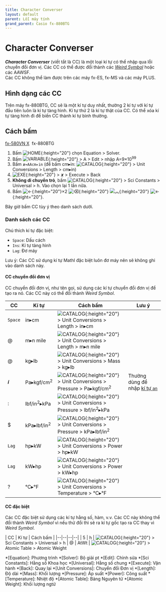 ```yaml
---
title: Character Converser
layout: default
parent: Lỗi máy tính
grand_parent: Casio fx-880BTG
---
```


# Character Converser
***Character Converser*** (viết tắt là CC) là một loại kí tự có thể nhập qua lỗi chuyển đổi đơn vị. Các CC có thể được đổi thành các [*Weird Symbol*](/thu-vien-ma-tran/docs/fx880btg/loi-may-tinh/ws.html) hoặc các AAWSF.  
Các CC không thể làm được trên các máy fx-ES, fx-MS và các máy PLUS.

## Hình dạng các CC
Trên máy fx-880BTG, CC sẽ là một kí tự duy nhất, thường 2 kí tự với kí tự đầu tiên luôn là kí tự tàng hình. Kí tự thứ 2 là kí tự thật của CC. Có thể xóa kí tự tàng hình đi để biến CC thành kí tự bình thường.

## Cách bấm
[fx-580VN X](/thu-vien-ma-tran/docs/fx580vnx/loi-may-tinh/cc.html#cách-bấm)&nbsp; fx-880BTG

1. Bấm ![HOME]{:height="20"} chọn Equation \> Solver.
2. Bấm ![VARIABLE]{:height="20"} \> A \> Edit \> nhập A=9×10<sup>99</sup>
3. Bấm `𝒙=AAcm▸in` (để bấm cm▸in: ![CATALOG]{:height="20"} \> Unit Conversions \> Length \> cm▸in)
4. ![EXE]{:height="20"} \> 𝒙 \> Execute \> Back
5. **Không di chuyển trỏ**, bấm ![CATALOG]{:height="20"} \> Sci Constants \> Universal \> h. Vào chọn lại 1 lần nữa.
6. Bấm ![←]{:height="20"}×2 ![⌫]{:height="20"} ![︽]{:height="20"} ![←]{:height="20"}.

Bây giờ bấm CC tùy ý theo danh sách dưới.

### Danh sách các CC
Chú thích kí tự đặc biệt:
- `Space`: Dấu cách
- `Ins`: Kí tự tàng hình
- `Lag`: Đơ máy

Lưu ý: Các CC sử dụng kí tự MathI đặc biệt luôn đơ máy nên sẽ không ghi vào danh sách này.

#### CC chuyển đổi đơn vị
CC chuyển đổi đơn vị, như tên gọi, sử dụng các kí tự chuyển đổi đơn vị để tạo ra nó. Các CC này có thể đổi thành *Weird Symbol*.

| CC | Kí tự | Cách bấm | Lưu ý |
|--|--|--|--|
| `Space` | in▸cm | ![CATALOG]{:height="20"} \> Unit Conversions \> Length \> in▸cm |
| @ | m▸n mile | ![CATALOG]{:height="20"} \> Unit Conversions \> Length \> m▸n mile |
| @ | kg▸lb | ![CATALOG]{:height="20"} \> Unit Conversions \> Mass \> kg▸lb |
| 𝒊 | Pa▸kgf/cm<sup>2</sup> | ![CATALOG]{:height="20"} \> Unit Conversions \> Pressure \> Pa▸kgf/cm<sup>2</sup> | Thường dùng để nhập [kí tự `an`](/thu-vien-ma-tran/docs/fx880btg/loi-may-tinh/ki-tu-an.html)
| : | lbf/in<sup>2</sup>▸kPa | ![CATALOG]{:height="20"} \> Unit Conversions \> Pressure \> lbf/in<sup>2</sup>▸kPa |
| $ | kPa▸lbf/in<sup>2</sup> | ![CATALOG]{:height="20"} \> Unit Conversions \> Pressure \> kPa▸lbf/in<sup>2</sup> |
| `Lag` | hp▸kW | ![CATALOG]{:height="20"} \> Unit Conversions \> Power \> hp▸kW |
| `Lag` | kW▸hp | ![CATALOG]{:height="20"} \> Unit Conversions \> Power \> kW▸hp |
| ? | °C▸°F | ![CATALOG]{:height="20"} \> Unit Conversions \> Temperature \> °C▸°F |

#### CC đặc biệt
Các CC đặc biệt sử dụng các kí tự hằng số, hàm, v.v. Các CC này không thể đổi thành *Weird Symbol* vì nếu thử đổi thì sẽ ra kí tự gốc tạo ra CC thay vì *Weird Symbol*.

| CC | Kí tự | Cách bấm |
|--|--|--|--|
| 5 | h | ![CATALOG]{:height="20"} \> Sci Constants \> Universal \> h
| @ | AtWt | ![CATALOG]{:height="20"} \> Atomic Table \> Atomic Weight

[HOME]: /thu-vien-ma-tran/images/fx880btg/home.png
[VARIABLE]: /thu-vien-ma-tran/images/fx880btg/variable.png
[←]: /thu-vien-ma-tran/images/fx880btg/left.png
[→]: /thu-vien-ma-tran/images/fx880btg/right.png
[︽]: /thu-vien-ma-tran/images/fx880btg/pageup.png
[CATALOG]: /thu-vien-ma-tran/images/fx880btg/catalog.png
[⌫]: /thu-vien-ma-tran/images/fx880btg/del.png
[9]: /thu-vien-ma-tran/images/fx880btg/9.png
[EXE]: /thu-vien-ma-tran/images/fx880btg/exe.png

<!-- abbreviations for kramdown -->
*[Equation]: Phương trình
*[Solver]: Bộ giải pt
*[Edit]: Chỉnh sửa
*[Sci Constants]: Hằng số Khoa học
*[Universal]: Hằng số chung
*[Execute]: Vận hành
*[Back]: Quay lại
*[Unit Conversions]: Chuyển đổi Đơn vị
*[Length]: Độ dài
*[Mass]: Khối lượng
*[Pressure]: Áp suất
*[Power]: Công suất
*[Temperature]: Nhiệt độ
*[Atomic Table]: Bảng Nguyên tử
*[Atomic Weight]: Khối lượng ngtử